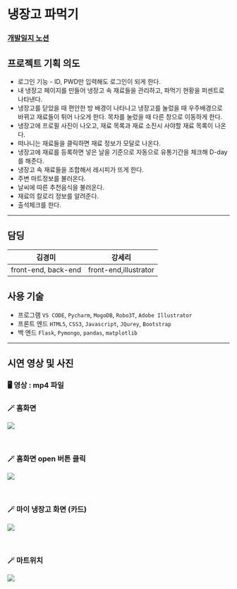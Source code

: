 # 냉장고 파먹기
### [개발일지 노션](https://www.notion.so/ec774926f93d43feb7ad2801b60ea49b)

## 프로젝트 기획 의도
- 로그인 기능 - ID, PWD만 입력해도 로그인이 되게 한다.
- 내 냉장고 페이지를 만들어 냉장고 속 재료들을 관리하고, 파먹기 현황을 퍼센트로 나타낸다.
- 냉장고를 닫았을 때 편안한 방 배경이 나타나고 
냉장고를 눌렀을 때 우주배경으로 바뀌고 재료들이 튀어 나오게 한다. 
목차를 눌렀을 때 다른 창으로 이동하게 한다.
- 냉장고에 프로필 사진이 나오고, 재료 목록과 재료 소진시 사야할 재료 목록이 나온다.
- 떠나니는 재료들을 클릭하면 재료 정보가 모달로 나온다.
- 냉장고에 재료를 등록하면 넣은 날을 기준으로 자동으로 유통기간을 체크해 D-day를 해준다.
- 냉장고 속 재료들을 조합해서 레시피가 뜨게 한다.
- 주변 마트정보를 불러온다.
- 날씨에 따른 추천음식을 불러온다.
- 재료의 칼로리 정보를 알려준다.
- 출석체크를 한다.

---

## 담딩
김경미|강세리|
---|---|
front-end, back-end|front-end,illustrator


## 사용 기술
- 프로그램
`VS CODE`, `Pycharm`, `MogoDB`, `Robo3T`, `Adobe Illustrator`  
- 프론트 엔드
`HTML5`, `CSS3`, `Javascript`, `JQurey`, `Bootstrap`
- 백 엔드
`Flask`, `Pymongo`, `pandas`, `matplotlib`

---
## 시연 영상 및 사진  
### 🖥️ 영상 : mp4 파일

### 🪄 홈화면  
![](https://images.velog.io/images/daymoon_/post/70431f68-0d64-4362-9365-3decd3f49992/%ED%99%88%ED%99%94%EB%A9%B4.png)

<br>

### 🪄 홈화면 open 버튼 클릭  
![](https://images.velog.io/images/daymoon_/post/0ca66d9e-9091-4e5a-a64d-ee13e5b1003e/open%ED%81%B4%EB%A6%AD%EC%8B%9C_%EC%9A%B0%EC%A3%BC%EB%B0%B0%EA%B2%BD.jpg)

<br>

### 🪄 마이 냉장고 화면 (카드)
![](https://images.velog.io/images/daymoon_/post/1c5ae77c-543c-475c-8d45-5301aee582c9/%EB%A7%88%EC%9D%B4%EB%83%89%EC%9E%A5%EA%B3%A0.png)

<br>

### 🪄 마트위치  
![](https://images.velog.io/images/daymoon_/post/fb71df81-3136-45d3-8f75-cbfd41bad1b3/%EB%A7%88%ED%8A%B8%EC%9C%84%EC%B9%98.png)
